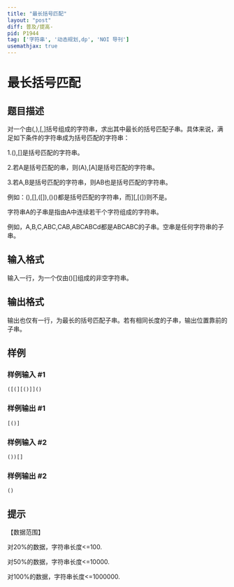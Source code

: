 ```yaml
---
title: "最长括号匹配"
layout: "post"
diff: 普及/提高-
pid: P1944
tag: ['字符串', '动态规划,dp', 'NOI 导刊']
usemathjax: true
---
```


# 最长括号匹配
## 题目描述

对一个由(,),[,]括号组成的字符串，求出其中最长的括号匹配子串。具体来说，满足如下条件的字符串成为括号匹配的字符串：

  1.(),[]是括号匹配的字符串。

2.若A是括号匹配的串，则(A),[A]是括号匹配的字符串。

3.若A,B是括号匹配的字符串，则AB也是括号匹配的字符串。

例如：(),[],([]),()()都是括号匹配的字符串，而][,[(])则不是。

字符串A的子串是指由A中连续若干个字符组成的字符串。

例如，A,B,C,ABC,CAB,ABCABCd都是ABCABC的子串。空串是任何字符串的子串。

## 输入格式

输入一行，为一个仅由()[]组成的非空字符串。

## 输出格式

输出也仅有一行，为最长的括号匹配子串。若有相同长度的子串，输出位置靠前的子串。

## 样例

### 样例输入 #1
```
([(][()]]()

```
### 样例输出 #1
```
[()]

```
### 样例输入 #2
```
())[]
```
### 样例输出 #2
```
()
```
## 提示

【数据范围】

对20%的数据，字符串长度<=100.

对50%的数据，字符串长度<=10000.

对100%的数据，字符串长度<=1000000.

